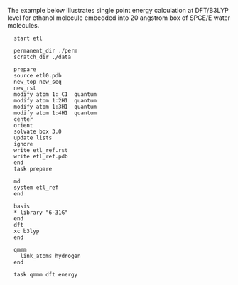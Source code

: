   The example below illustrates single point energy calculation at DFT/B3LYP level for ethanol molecule embedded into 20 angstrom box of SPCE/E water molecules.
```
  start etl

  permanent_dir ./perm
  scratch_dir ./data

  prepare
  source etl0.pdb
  new_top new_seq
  new_rst
  modify atom 1:_C1  quantum
  modify atom 1:2H1  quantum
  modify atom 1:3H1  quantum
  modify atom 1:4H1  quantum
  center
  orient
  solvate box 3.0
  update lists
  ignore
  write etl_ref.rst
  write etl_ref.pdb
  end
  task prepare

  md
  system etl_ref
  end

  basis
  * library "6-31G"
  end
  dft
  xc b3lyp
  end

  qmmm
    link_atoms hydrogen
  end

  task qmmm dft energy
```
